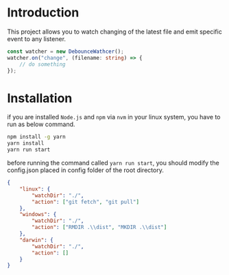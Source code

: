 # Introduction

This project allows you to watch changing of the latest file and emit specific event to any listener.

```ts
const watcher = new DebounceWathcer();
watcher.on("change", (filename: string) => {
    // do something
});
```

# Installation

if you are installed `Node.js` and `npm` via `nvm` in your linux system, you have to run as below command.

```sh
npm install -g yarn
yarn install
yarn run start
```

before running the command called `yarn run start`, you should modify the config.json placed in config folder of the root directory.

```json
{
    "linux": {
        "watchDir": "./",
        "action": ["git fetch", "git pull"]
    },
    "windows": {
        "watchDir": "./",
        "action": ["RMDIR .\\dist", "MKDIR .\\dist"]
    },
    "darwin": {
        "watchDir": "./",
        "action": []
    }
}
```
